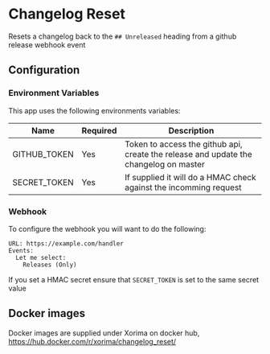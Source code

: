 # Changelog Reset

Resets a changelog back to the `## Unreleased` heading from a github release webhook event

## Configuration

### Environment Variables

This app uses the following environments variables:

| Name | Required | Description |
| ---| --- | ---|
| GITHUB_TOKEN| Yes| Token to access the github api, create the release and update the changelog on master |
| SECRET_TOKEN | Yes| If supplied it will do a HMAC check against the incomming request |

### Webhook

To configure the webhook you will want to do the following:

```none
URL: https://example.com/handler
Events:
  Let me select:
    Releases (Only)
```

If you set a HMAC secret ensure that `SECRET_TOKEN` is set to the same secret value

## Docker images

Docker images are supplied under Xorima on docker hub, <https://hub.docker.com/r/xorima/changelog_reset/>
